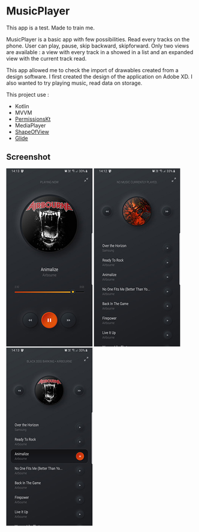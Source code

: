 # MusicPlayer
This app is a test. Made to train me.

MusicPlayer is a basic app with few possibilities. Read every tracks on the phone. User can play, pause, skip backward, skipforward. Only two views are available : a view with every track in a showed in a list and an expanded view with the current track read.

This app allowed me to check the import of drawables created from a design software. I first created the design of the application on Adobe XD.
I also wanted to try playing music, read data on storage.

This project use : 
  - Kotlin
  - MVVM
  - [PermissionsKt](https://github.com/sembozdemir/PermissionsKt)
  - MediaPlayer
  - [ShapeOfView](https://github.com/florent37/ShapeOfView)
  - [Glide](https://github.com/bumptech/glide)

## Screenshot
![screenshot_expanded_view](https://github.com/BenLscr/MusicPlayer/blob/master/images/screenshot_expanded_view.jpg?raw_true) 
![screenshot_home](https://github.com/BenLscr/MusicPlayer/blob/master/images/screenshot_home.jpg?raw_true) 
![screenshot_shrunk_view](https://github.com/BenLscr/MusicPlayer/blob/master/images/screenshot_shrunk_view.jpg?raw_true) 
